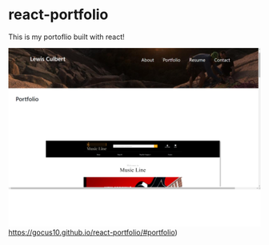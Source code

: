 # react-portfolio


This is my portoflio built with react!

![Screenshot](screenshot.png)
https://gocus10.github.io/react-portfolio/#portfolio)
